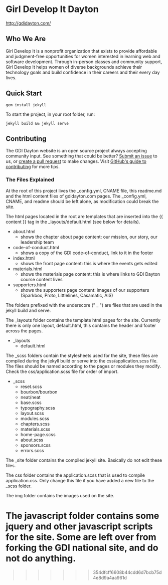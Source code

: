 # Girl Develop It Dayton
http://gdidayton.com/

## Who We Are

Girl Develop It is a nonprofit organization that exists to provide affordable and judgment-free opportunities for women interested in learning web and software development. Through in-person classes and community support, Girl Develop It helps women of diverse backgrounds achieve their technology goals and build confidence in their careers and their every day lives.

## Quick Start

`gem install jekyll`

To start the project, in your root folder, run:

`jekyll build && jekyll serve`

## Contributing

The GDI Dayton website is an open source project always accepting community input. See something that could be better? [Submit an issue](https://github.com/gdidayton/gdidayton/issues) to us, or [create a pull request](https://github.com/gdidayton/gdidayton/pulls) to make changes. Visit [GitHub's guide to contributing](https://guides.github.com/activities/contributing-to-open-source/) for more tips.

### The Files Explained

At the root of this project lives the _config.yml, CNAME file, this readme.md and the html content files of gdidayton.com pages. The _config.yml, CNAME, and readme should be left alone, as modification could break the site.

The html pages located in the root are templates that are inserted into the {{ content }} tag in the _layouts/default.html (see below for details).

* about.html
  * shows the chapter about page content: our mission, our story, our leadership team      
* code-of-conduct.html
  * shows a copy of the GDI code-of-conduct, link to it in the footer
* index.html
  * shows the front page content: this is where the events gets edited
* materials.html
  * shows the materials page content: this is where links to GDI Dayton course content lives
* supporters.html
  * shows the supporters page content: images of our supporters (Sparkbox, Proto, Littlelines, Casamatic, AIS)


The folders prefixed with the underscore (" _ ") are files that are used in the jekyll build and serve.

The _layouts folder contains the template html pages for the site. Currently there is only one layout, default.html, this contains the header and footer across the pages.
- _layouts
  - default.html

The _scss folders contain the stylesheets used for the site, these files are compiled during the jekyll build or serve into the css/application.scss file. The files should be named according to the pages or modules they modify.
Check the css/application.scss file for order of import.
- _scss
   - reset.scss
   - bourbon/bourbon
   - neat/neat
   - base.scss
   - typography.scss
   - layout.scss
   - modules.scss
   - chapters.scss
   - materials.scss
   - home-page.scss
   - about.scss
   - sponsors.scss
   - errors.scss

The _site folder contains the compiled jekyll site. Basically do not edit these files.

The css folder contains the application.scss that is used to compile application.css. Only change this file if you have added a new file to the _scss folder.

The img folder contains the images used on the site.

The javascript folder contains some jquery and other javascript scripts for the site. Some are left over from forking the GDI national site, and do not do anything.
=======
>>>>>>> 354dfcff6608b44cdd6d7bcb75d4e8d9a4aa961d
